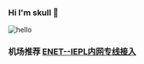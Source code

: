 ### Hi I'm skull 👋
![hello](https://views.whatilearened.today/views/github/DHDAXCW/deplives.svg)

### 机场推荐 [ENET--IEPL内网专线接入](https://www.easyenable.com/#/register?code=fO8Tk45J)
